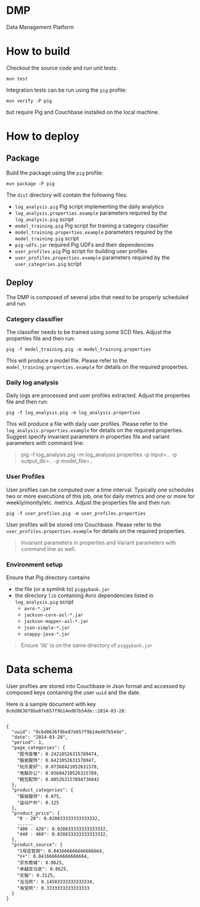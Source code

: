 DMP
===

Data Management Platform

# How to build

Checkout the source code and run unit tests:

    mvn test

Integration tests can be run using the `pig` profile:

    mvn verify -P pig

but require Pig and Couchbase installed on the local machine.

# How to deploy

## Package

Build the package using the `pig` profile:

    mvn package -P pig

The `dist` directory will contain the following files:
- `log_analysis.pig` Pig script implementing the daily analytics
- `log_analysis.properties.example` parameters required by the `log_analysis.pig` script
- `model_training.pig` Pig script for training a category classifier
- `model_training.properties.example` parameters required by the `model_training.pig` script
- `pig-udfs.jar` required Pig UDFs and their dependencies
- `user_profiles.pig` Pig script for building user profiles
- `user_profiles.properties.example` parameters required by the `user_categories.pig` script

## Deploy

The DMP is composed of several jobs that need to be properly scheduled and run.

### Category classifier

The classifier needs to be trained using some SCD files.
Adjust the properties file and then run:
   
    pig -f model_training.pig -m model_training.properties

This will produce a model file.
Please refer to the `model_training.properties.example` for details on the required properties.

### Daily log analysis

Daily logs are processed and user profiles extracted.
Adjust the properties file and then run:

    pig -f log_analysis.pig -m log_analysis.properties

This will produce a file with daily user profiles.
Please refer to the `log_analysis.properties.example` for details on the required properties.
Suggest specify invariant parameters in properties file and variant parameters with command line:
> pig -f log_analysis.pig -m log_analysis.properties -p input=.. -p output_dir=.. -p model_file=..
 

### User Profiles

User profiles can be computed over a time interval.
Typically one schedules two or more executions of this job, one for daily metrics and one or more for weekly/montly/etc. metrics.
Adjust the properties file and then run:

    pig -f user_profiles.pig -m user_profiles.properties

User profiles will be stored into Couchbase.
Please refer to the `user_profiles.properties.example` for details on the required properties.

> Invariant parameters in properties and Variant parameters with command line as well.

### Environment setup

Ensure that Pig directory contains
   - the file (or a symlink to) `piggybank.jar`
   - the directory `lib` containing Avro dependencies listed in `log_analysis.pig` script
      - `avro-*.jar`
      - `jackson-core-asl-*.jar`
      - `jackson-mapper-asl-*.jar`
      - `json-simple-*.jar`
      - `snappy-java-*.jar`

> Ensure 'lib' is on the same directory of `piggybank.jar`

# Data schema

User profiles are stored into Couchbase in Json format and accessed by composed keys containing the user `uuid` and the date.

Here is a sample document with key `0c6d8636f8be87e657f9b14ed07b54de::2014-03-28`:
<pre><code class="json">
{
  "uuid": "0c6d8636f8be87e657f9b14ed07b54de",
  "date": "2014-03-28",
  "period": 1,
  "page_categories": {
    "图书音像": 0.24210526315789474,
    "服装服饰": 0.6421052631578947,
    "玩乐爱好": 0.07368421052631578,
    "电脑办公": 0.03684210526315789,
    "鞋包配饰": 0.005263157894736842
  },
  "product_categories": {
    "服装服饰": 0.875,
    "运动户外": 0.125
  },
  "product_price": {
    "0 - 20": 0.020833333333333332,
    ......
    "400 - 420": 0.020833333333333332,
    "440 - 460": 0.020833333333333332,
  },
  "product_source": {
    "1号店官网": 0.041666666666666664,
    "V+": 0.041666666666666664,
    "京东商城": 0.0625,
    "卓越亚马逊": 0.0625,
    "天猫": 0.3125,
    "当当网": 0.14583333333333334,
    "淘宝网": 0.3333333333333333
  }
}
</code></pre>
